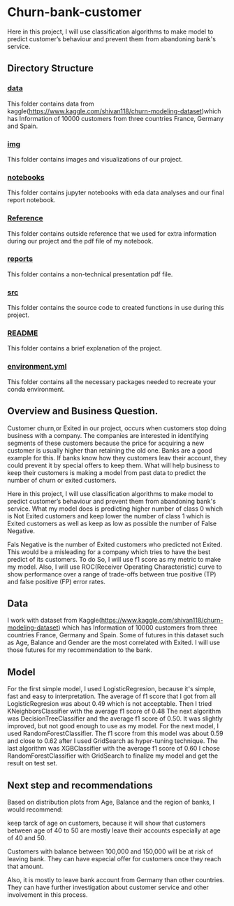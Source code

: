 # Churn-bank-customer
Here in this project, I will use classification algorithms to make model to predict customer’s behaviour and prevent them from abandoning bank's service.

## Directory Structure

### [data](https://github.com/aligodspeed/Churn-bank-customer/tree/main/data)
This folder contains data from kaggle(https://www.kaggle.com/shivan118/churn-modeling-dataset)which has Information of 10000 customers from three countries France, Germany and Spain.

### [img](https://github.com/aligodspeed/Churn-bank-customer/tree/main/img)
This folder contains images and visualizations of our project.

### [notebooks](https://github.com/aligodspeed/Churn-bank-customer/tree/main/notebooks)
This folder contains jupyter notebooks with eda data analyses and our final report notebook. 

### [Reference](https://github.com/aligodspeed/Churn-bank-customer/tree/main/reference%20)
This folder contains outside reference that we used for extra information during our project and the pdf file of my notebook.

### [reports](https://github.com/aligodspeed/Churn-bank-customer/tree/main/reports)
This folder contains a non-technical presentation pdf file.


### [src](https://github.com/aligodspeed/Churn-bank-customer/tree/main/src)
This folder contains the source code to created functions in use during this project.

### [README](https://github.com/aligodspeed/Churn-bank-customer/blob/main/README.md)
This folder contains a brief explanation of the project.

### [environment.yml](https://github.com/aligodspeed/Churn-bank-customer/blob/main/environment.yml)
This folder contains all the necessary packages needed to recreate your conda environment.

## Overview and Business Question.
Customer churn,or Exited in our project, occurs when customers stop doing business with a company. The companies are interested in identifying segments of these customers because the price for acquiring a new customer is usually higher than retaining the old one. Banks are a good example for this. If banks know how they customers leav their account, they could prevent it by special offers to keep them. What will help business to keep their customers is making a model from past data to predict the number of churn or exited customers.

Here in this project, I will use classification algorithms to make model to predict customer’s behaviour and prevent them from abandoning bank's service. What my model does is predicting higher number of class 0 which is Not Exited customers and keep lower the number of class 1 which is Exited customers as well as keep as low as possible the number of False Negative.

Fals Negative is the number of Exited customers who predicted not Exited. This would be a misleading for a company which tries to have the best predict of its customers. To do So, I will use f1 score as my metric to make my model. Also, I will use ROC(Receiver Operating Characteristic) curve to show performance over a range of trade-offs between true positive (TP) and false positive (FP) error rates.

## Data
I work with dataset from Kaggle(https://www.kaggle.com/shivan118/churn-modeling-dataset) which has Information of 10000 customers from three countries France, Germany and Spain. Some of futures in this dataset such as Age, Balance and Gender are the most correlated with Exited. I will use those futures for my recommendation to the bank.

## Model
For the first simple model, I used LogisticRegresion, because it's simple, fast and easy to interpretation. The average of f1 score that I got from all LogisticRegresion was about 0.49 which is not acceptable.
Then I tried KNeighborsClassifier with the average f1 score of 0.48
The next algorithm was DecisionTreeClassifier and the average f1 score of 0.50. It was slightly improved, but not good enough to use as my model.
For the next model, I used RandomForestClassifier. The f1 score from this model was about 0.59 and close to 0.62 after I used GridSearch as hyper-tuning technique.
The last algorithm was XGBClassifier with the average f1 score of 0.60
I chose RandomForestClassifier with GridSearch to finalize my model and get the result on test set.

## Next step and recommendations
Based on distribution plots from Age, Balance and the region of banks, I would recommend:

keep tarck of age on customers, because it will show that customers between age of 40 to 50 are mostly leave their accounts especially at age of 40 and 50.

Customers with balance between 100,000 and 150,000 will be at risk of leaving bank. They can have especial offer for customers once they reach that amount.

Also, it is mostly to leave bank account from Germany than other countries. They can have further investigation about customer service and other involvement in this process.
